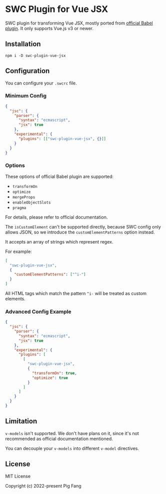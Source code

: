 # SWC Plugin for Vue JSX

SWC plugin for transforming Vue JSX, mostly ported from [official Babel plugin](https://github.com/vuejs/babel-plugin-jsx).
It only supports Vue.js v3 or newer.

## Installation

```
npm i -D swc-plugin-vue-jsx
```

## Configuration

You can configure your `.swcrc` file.

### Minimum Config

```json
{
  "jsc": {
    "parser": {
      "syntax": "ecmascript",
      "jsx": true
    },
    "experimental": {
      "plugins": [["swc-plugin-vue-jsx", {}]]
    }
  }
}
```

### Options

These options of official Babel plugin are supported:

- `transformOn`
- `optimize`
- `mergeProps`
- `enableObjectSlots`
- `pragma`

For details, please refer to official documentation.

The `isCustomElement` can't be supported directly, because SWC config only allows JSON,
so we introduce the `customElementPatterns` option instead.

It accepts an array of strings which represent regex.

For example:

```json
[
  "swc-plugin-vue-jsx",
  {
    "customElementPatterns": ["^i-"]
  }
]
```

All HTML tags which match the pattern `^i-` will be treated as custom elements.

### Advanced Config Example

```json
{
  "jsc": {
    "parser": {
      "syntax": "ecmascript",
      "jsx": true
    },
    "experimental": {
      "plugins": [
        [
          "swc-plugin-vue-jsx",
          {
            "transformOn": true,
            "optimize": true
          }
        ]
      ]
    }
  }
}
```

## Limitation

`v-models` isn't supported.
We don't have plans on it, since it's not recommended as official documentation mentioned.

You can decouple your `v-models` into different `v-model` directives.

## License

MIT License

Copyright (c) 2022-present Pig Fang
